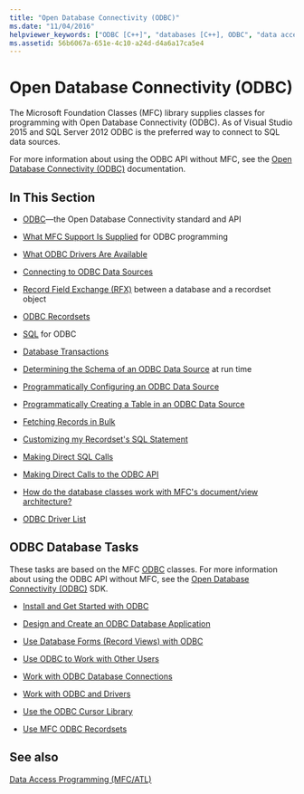 ```yaml
---
title: "Open Database Connectivity (ODBC)"
ms.date: "11/04/2016"
helpviewer_keywords: ["ODBC [C++]", "databases [C++], ODBC", "data access [C++], ODBC"]
ms.assetid: 56b6067a-651e-4c10-a24d-d4a6a17ca5e4
---
```

# Open Database Connectivity (ODBC)

The Microsoft Foundation Classes (MFC) library supplies classes for programming with Open Database Connectivity (ODBC). As of Visual Studio 2015 and SQL Server 2012 ODBC is the preferred way to connect to SQL data sources.

For more information about using the ODBC API without MFC, see the [Open Database Connectivity (ODBC)](/sql/odbc/microsoft-open-database-connectivity-odbc) documentation.

## In This Section

- [ODBC](odbc-basics.md)—the Open Database Connectivity standard and API

- [What MFC Support Is Supplied](odbc-and-mfc.md) for ODBC programming

- [What ODBC Drivers Are Available](odbc-driver-list.md)

- [Connecting to ODBC Data Sources](data-source-managing-connections-odbc.md)

- [Record Field Exchange (RFX)](record-field-exchange-rfx.md) between a database and a recordset object

- [ODBC Recordsets](recordset-odbc.md)

- [SQL](sql.md) for ODBC

- [Database Transactions](transaction-odbc.md)

- [Determining the Schema of an ODBC Data Source](data-source-determining-the-schema-of-the-data-source-odbc.md) at run time

- [Programmatically Configuring an ODBC Data Source](data-source-programmatically-configuring-an-odbc-data-source.md)

- [Programmatically Creating a Table in an ODBC Data Source](data-source-programmatically-creating-a-table-in-an-odbc-data-source.md)

- [Fetching Records in Bulk](recordset-fetching-records-in-bulk-odbc.md)

- [Customizing my Recordset's SQL Statement](sql-customizing-your-recordsets-sql-statement-odbc.md)

- [Making Direct SQL Calls](sql-making-direct-sql-calls-odbc.md)

- [Making Direct Calls to the ODBC API](odbc-calling-odbc-api-functions-directly.md)

- [How do the database classes work with MFC's document/view architecture?](working-with-documents-and-views.md)

- [ODBC Driver List](odbc-driver-list.md)

## ODBC Database Tasks

These tasks are based on the MFC [ODBC](odbc-basics.md) classes. For more information about using the ODBC API without MFC, see the [Open Database Connectivity (ODBC)](/sql/odbc/microsoft-open-database-connectivity-odbc) SDK.

- [Install and Get Started with ODBC](installing-and-getting-started-with-odbc.md)

- [Design and Create an ODBC Database Application](design-and-create-an-odbc-database-application.md)

- [Use Database Forms (Record Views) with ODBC](use-database-forms-record-views-with-odbc.md)

- [Use ODBC to Work with Other Users](use-odbc-to-work-with-other-users.md)

- [Work with ODBC Database Connections](work-with-odbc-database-connections.md)

- [Work with ODBC and Drivers](work-with-odbc-and-drivers.md)

- [Use the ODBC Cursor Library](use-the-odbc-cursor-library.md)

- [Use MFC ODBC Recordsets](use-mfc-odbc-recordsets.md)

## See also

[Data Access Programming (MFC/ATL)](../../data/data-access-programming-mfc-atl.md)
